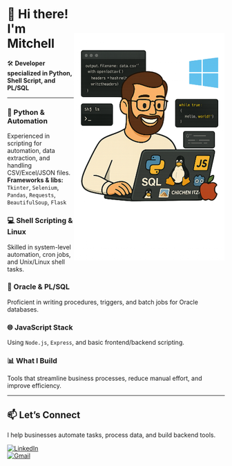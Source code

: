 <div style="float: right; margin-top: 100px;">
  <img src="47c6cb50-443d-44c8-bcbe-8a5b7cbbb1d2.png" width="350"/>
</div>

# 👋 Hi there! I'm Mitchell  
🛠️ **Developer specialized in Python, Shell Script, and PL/SQL**

---

### 🐍 Python & Automation  
Experienced in scripting for automation, data extraction, and handling CSV/Excel/JSON files.  
**Frameworks & libs:** `Tkinter`, `Selenium`, `Pandas`, `Requests`, `BeautifulSoup`, `Flask`

### 💻 Shell Scripting & Linux  
Skilled in system-level automation, cron jobs, and Unix/Linux shell tasks.

### 🧠 Oracle & PL/SQL  
Proficient in writing procedures, triggers, and batch jobs for Oracle databases.

### 🌐 JavaScript Stack  
Using `Node.js`, `Express`, and basic frontend/backend scripting.

### 📊 What I Build  
Tools that streamline business processes, reduce manual effort, and improve efficiency.

---

## 📫 Let’s Connect  
I help businesses automate tasks, process data, and build backend tools.

[![LinkedIn](https://img.shields.io/badge/-LinkedIn-blue?style=flat-square&logo=Linkedin&logoColor=white)](https://www.linkedin.com/in/mitchell-symington-44406524/)  
[![Gmail](https://img.shields.io/badge/-Gmail-c14438?style=flat-square&logo=Gmail&logoColor=white)](mailto:mitch.palha@gmail.com)
